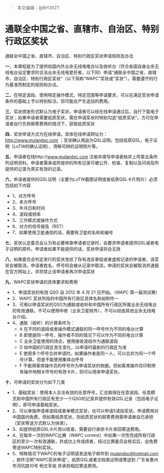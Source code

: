 > 本文编辑：@BH3XZT

# 通联全中国之省、直辖市、自治区、特别行政区奖状

通联全中国之省、直辖市、自治区、特别行政区奖状申请规则及办法

**一**，本章程是为了提供给国内外业余无线电电台以及收听台（符合各国自身业余无线电台设定要求的合法业余无线电爱好者，以下同）申请“通联全中国之省、直辖市、自治区、特别行政区奖状”（以下简称“WAPC”奖状或“奖状”），需要遵守的行为基准而制定的规则和办法。

**二**，在特定波段、使用特定操作模式、特定范围等申请要求，可以在满足奖状申请条件的基础上予以特别标注。但可能会产生追加的费用。

**三**，奖状颁发形式默认为电子奖状，申请者可以经在线申请通过后，自行下载电子奖状；如果申请者需要纸质奖状，需在申请奖状时特别勾选“纸质奖状”，方可在申请者自行负担邮寄费用的情况下，获取纸质奖状

**四**，奖状申请方式为在线申请。具体在线申请网址为：http://www.mulandxc.com ；奖状确认用品为QSL证明。包括纸质QSL，电子证明（LoTW的确认证明）、清晰可辨的证明照片等。

**五**，申请者在线http://www.mulandxc.com 注册并填写申请表格并上传第五条所列证明资料。申请者需承诺所提供的所有记录可被公开、检查、复制以及问询及所提供的记录为真实有效的记录。

**六**，申请者提供的QSL证明（主要为LoTW截图证明或者纸质QSL卡片照片）必须包括如下内容

* 1、对方呼号
* 2、本方呼号
* 3、年月日和时间
* 4、波段或频率
* 5、工作模式或操作方式
* 6、对方的信号报告（RST）
* 7、如果使用卫星通信的话，需要有卫星的名称和编号

**七**，奖状认定委员会认为有必要审查申请者记录时，会要求申请者提供QSL或者电子证明的原件。申请者如果不能提供的话，奖状申请将会无效

**八**，如果委员会判定发行的奖状发给了存有违反章程或者虚假记录的申请者，该奖状会被取消。申请者姓名、呼号将会被从记录中取消，申请的奖状会被取消并通报在官方网站上，并将禁止该申请者再次申请奖状

**九**，WAPC奖状申请的具体要求和费用

* 1、申请奖状的有效 QSO 自 2012 年 4 月 21 日开始。（WAPC 第一届测试赛）
* 2、WAPC 奖状所指的中国所有行政区具体名称如附件一
* 3、可用以申请奖状的QSO为通联或收听和中国所有行政区所属业余无线电台的有效通联。不可以使用中继（业余卫星除外），不可以经由其他业余无线电台介绍。
* 4、通联（收听）的计算条件为：
  * A 在不同的波段或者操作模式通联的同一呼号作为不同的电台计算
  * B 即使是同一呼号，操作者不同的情况下可以作为不同的电台计算
  * C 业余卫星使用的场合，使用接收波段作为通联波段
  * D 如中国的行政区发生变化，以申请时最新的行政区为准
  * E 使用多个呼号合并申请时，如果操作者是同一人，可以合并为同一个呼号计算。但是不能使用集体台呼号
  * F 不能用客席操作员的呼号作为申请奖状的依据。但如客席操作员印制带有操作地相关呼号的有效卡片，则可以用来申请奖状。

**十**，可申请的奖状分为如下几类

* 1、基础奖状：使用本人合法有效的任意呼号，汇总取得在任意波段、任意模式和中国所有行政区有至少一个QSO的记录并提供有效QSL记录（包括电子证明），即可申请基础奖状。
* 2、可以单独申请单波段或者单模式奖状，也可以申请5波段奖状。申请费用对中国国内免费，但如需纸质奖状，则纸质奖状的邮寄费用需申请者自已承担（奖状寄送方式默认为快递）。
* 3、如提供纸质QSL卡片用以核查，需要自行承担卡片来回寄送费用。
* 4、在每年一次的WAPC比赛（WAPC contest）中如果一次性完成所有行政区的至少一次有效通联，并成功上传成绩者，经过比赛委员会核实后，会免费寄送WAPC特别奖状。
* 5、特殊情况下WAPC的电子证明请发送电子邮件到 mulandxc@hotmail.com ，邮件注明“WAPC奖状申请”。纸质QSL或者文档类证明请寄送到 广东省惠州市河坑路10号 杨文军收 并承担相应寄送费用。

